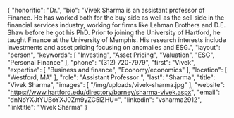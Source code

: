 {
  "honorific": "Dr.",
  "bio": "Vivek Sharma is an assistant professor of Finance. He has worked both for the buy side as well as the sell side in the financial services industry, working for firms like Lehman Brothers and D.E. Shaw before he got his PhD. Prior to joining the University of Hartford, he taught Finance at the University of Memphis. His research interests include investments and asset pricing focusing on anomalies and ESG.",
  "layout": "person",
  "keywords": [
    "Investing",
    "Asset Pricing",
    "Valuation",
    "ESG",
    "Personal Finance"
  ],
  "phone": "(312) 720-7979",
  "first": "Vivek",
  "expertise": [
    "Business and finance",
    "Economy/economics"
  ],
  "location": [
    "Westford, MA"
  ],
  "role": "Assistant Professor ",
  "last": "Sharma",
  "title": "Vivek Sharma",
  "images": [
    "/img/uploads/vivek-sharma.jpg"
  ],
  "website": "https://www.hartford.edu/directory/barney/sharma-vivek.aspx",
  "email": "dnNoYXJtYUBoYXJ0Zm9yZC5lZHU=",
  "linkedin": "vsharma2912",
  "linktitle": "Vivek Sharma"
}